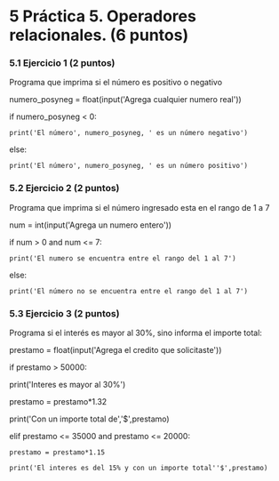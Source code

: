 # 5 Práctica 5. Operadores relacionales. (6 puntos) 
### 5.1 Ejercicio 1 (2 puntos)
Programa que imprima si el número es positivo o negativo


numero_posyneg = float(input('Agrega cualquier numero real'))

if numero_posyneg < 0:

    print('El número', numero_posyneg, ' es un número negativo')
    
else:

    print('El número', numero_posyneg, ' es un número positivo')



### 5.2 Ejercicio 2 (2 puntos)
Programa que imprima si el número ingresado esta en el rango de 1 a 7

num = int(input('Agrega un numero entero'))

if num > 0 and num <= 7:

    print('El numero se encuentra entre el rango del 1 al 7')
    
else:

    print('El número no se encuentra entre el rango del 1 al 7')



### 5.3 Ejercicio 3 (2 puntos)
Programa si el interés es mayor al 30%, sino informa el importe total:

prestamo = float(input('Agrega el credito que solicitaste'))

if prestamo > 50000:

   print('Interes es mayor al 30%')
   
   prestamo = prestamo*1.32
   
   print('Con un importe total de','$',prestamo)
   
elif prestamo <= 35000 and prestamo <= 20000:

    prestamo = prestamo*1.15
    
    print('El interes es del 15% y con un importe total''$',prestamo)
    
